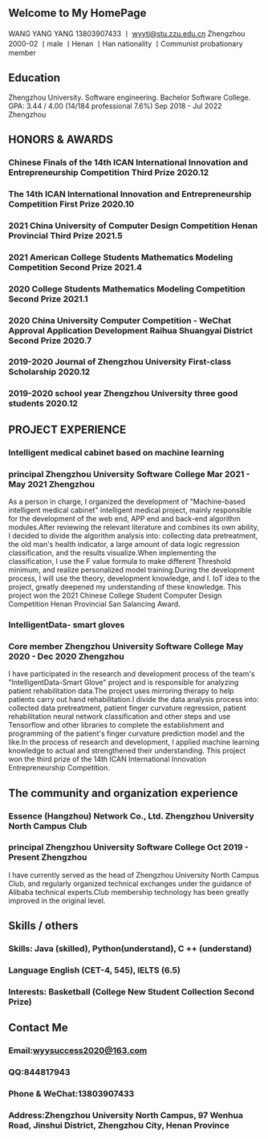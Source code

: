 ## Welcome to My HomePage
WANG YANG YANG
13803907433 丨 wyytj@stu.zzu.edu.cn Zhengzhou
2000-02 丨male 丨Henan 丨Han nationality 丨Communist probationary member

## Education
Zhengzhou University.
Software engineering. Bachelor Software College. GPA: 3.44 / 4.00 (14/184 professional 7.6%) Sep 2018   - Jul 2022 Zhengzhou

## HONORS & AWARDS
### Chinese Finals of the 14th ICAN International Innovation and Entrepreneurship Competition Third Prize 2020.12
### The 14th ICAN International Innovation and Entrepreneurship Competition First Prize	2020.10
### 2021 China University of Computer Design Competition Henan Provincial Third Prize	2021.5
### 2021 American College Students Mathematics Modeling Competition Second Prize	2021.4
### 2020 College Students Mathematics Modeling Competition Second Prize	2021.1
### 2020 China University Computer Competition - WeChat Approval Application Development Raihua Shuangyai District Second Prize 2020.7
### 2019-2020 Journal of  Zhengzhou University  First-class Scholarship	2020.12
### 2019-2020 school year Zhengzhou University three good students	2020.12

## PROJECT EXPERIENCE
### Intelligent medical cabinet based on machine learning 
### principal Zhengzhou University Software College Mar 2021 - May 2021 Zhengzhou

As a person in charge, I organized the development of "Machine-based intelligent medical cabinet" intelligent medical project, mainly responsible for the development of the web end, APP  end  and  back-end  algorithm  modules.After reviewing the relevant literature and combines its own ability, I  decided to  divide the algorithm analysis into: collecting   data pretreatment, the old man's health indicator, a large amount of data logic regression classification, and the results visualize.When implementing the classification, I use the F  value formula to  make different Threshold minimum, and  realize personalized model training.During the development process, I will use the theory, development knowledge, and I. IoT idea to the project, greatly deepened my understanding of these knowledge.
This project won the 2021 Chinese College Student Computer Design Competition Henan Provincial San Salancing Award.

### IntelligentData- smart gloves
### Core member Zhengzhou University Software College May 2020 - Dec 2020 Zhengzhou

I have participated in the research and development process of the team's "IntelligentData-Smart Glove" project and is responsible for analyzing patient rehabilitation data.The project uses mirroring therapy to help patients carry out hand rehabilitation.I divide the data analysis process into: collected data pretreatment, patient finger curvature regression, patient rehabilitation neural network classification and other steps and use Tensorflow  and other libraries to  complete     the establishment and programming of the patient's finger curvature prediction model and the like.In the process of research and development, I applied machine learning knowledge to actual and strengthened their understanding.
This project won the third prize of the 14th ICAN International Innovation Entrepreneurship Competition.

## The community and organization experience
### Essence (Hangzhou) Network Co., Ltd. Zhengzhou University North Campus Club
### principal Zhengzhou University Software College Oct 2019   - Present Zhengzhou

I have currently served as the head of Zhengzhou University North Campus Club, and regularly organized technical exchanges under the guidance of  Alibaba technical experts.Club membership technology has been greatly improved in   the original level.

## Skills / others

### Skills: Java (skilled), Python(understand), C ++ (understand)
### Language English (CET-4, 545), IELTS (6.5)
### Interests: Basketball (College New Student Collection Second Prize)

## Contact Me
### Email:wyysuccess2020@163.com
### QQ:844817943
### Phone & WeChat:13803907433
### Address:Zhengzhou University North Campus, 97 Wenhua Road, Jinshui District, Zhengzhou City, Henan Province
